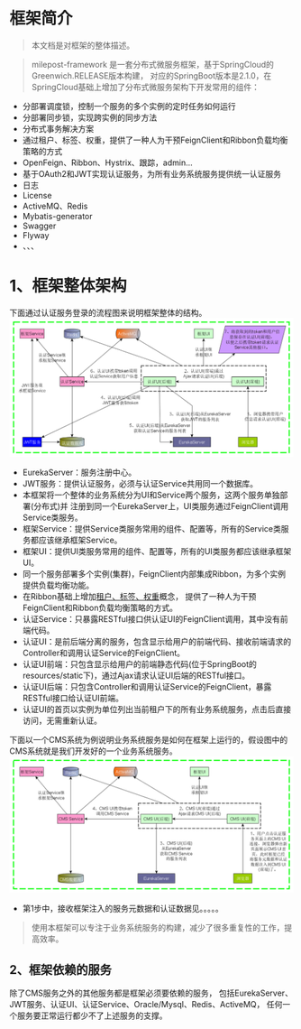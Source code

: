 # 框架简介

> 本文档是对框架的整体描述。

> milepost-framework 是一套分布式微服务框架，基于SpringCloud的Greenwich.RELEASE版本构建，
 对应的SpringBoot版本是2.1.0，在SpringCloud基础上增加了分布式微服务架构下开发常用的组件：

* 分部署调度锁，控制一个服务的多个实例的定时任务如何运行 
* 分部署同步锁，实现跨实例的同步方法
* 分布式事务解决方案
* 通过租户、标签、权重，提供了一种人为干预FeignClient和Ribbon负载均衡策略的方式
* OpenFeign、Ribbon、Hystrix、跟踪，admin...
* 基于OAuth2和JWT实现认证服务，为所有业务系统服务提供统一认证服务
* 日志
* License
* ActiveMQ、Redis
* Mybatis-generator 
* Swagger
* Flyway
* 、、、

# 1、框架整体架构
下面通过认证服务登录的流程图来说明框架整体的结构。
![images/认证服务登录流程图1.bmp](images/认证服务登录流程图1.bmp)

* EurekaServer：服务注册中心。
* JWT服务：提供认证服务，必须与认证Service共用同一个数据库。
* 本框架将一个整体的业务系统分为UI和Service两个服务，这两个服务单独部署(分布式)并 
注册到同一个EurekaServer上，UI类服务通过FeignClient调用Service类服务。
* 框架Service：提供Service类服务常用的组件、配置等，所有的Service类服务都应该继承框架Service。
* 框架UI：提供UI类服务常用的组件、配置等，所有的UI类服务都应该继承框架UI。
* 同一个服务部署多个实例(集群)，FeignClient内部集成Ribbon，为多个实例提供负载均衡功能。
* 在Ribbon基础上增加[租户、标签、权重](../3guideForDevelopment/2distributedDevelopment/2tenant.md)概念， 
提供了一种人为干预FeignClient和Ribbon负载均衡策略的方式。
* 认证Service：只暴露RESTful接口供认证UI的FeignClient调用，其中没有前端代码。
* 认证UI：是前后端分离的服务，包含显示给用户的前端代码、接收前端请求的Controller和调用认证Service的FeignClient。
* 认证UI前端：只包含显示给用户的前端静态代码(位于SpringBoot的resources/static下)，通过Ajax请求认证UI后端的RESTful接口。
* 认证UI后端：只包含Controller和调用认证Service的FeignClient，暴露RESTful接口给认证UI前端。
* 认证UI的首页以实例为单位列出当前租户下的所有业务系统服务，点击后直接访问，无需重新认证。

下面以一个CMS系统为例说明业务系统服务是如何在框架上运行的，假设图中的CMS系统就是我们开发好的一个业务系统服务。
![images/业务系统服务是如何在框架上运行的.bmp](images/业务系统服务是如何在框架上运行的.bmp)

* 第1步中，接收框架注入的服务元数据和认证数据见。。。。。


> 使用本框架可以专注于业务系统服务的构建，减少了很多重复性的工作，提高效率。


## 2、框架依赖的服务
除了CMS服务之外的其他服务都是框架必须要依赖的服务，
包括EurekaServer、JWT服务、认证UI、认证Service、Oracle/Mysql、Redis、ActiveMQ，
任何一个服务要正常运行都少不了上述服务的支撑。